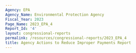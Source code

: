 ```yaml
---
Agency: EPA
Agency_Name: Environmental Protection Agency
Fiscal_Year: 2023
Page_Name: 2023_EPA_4
Report_Id: '4'
layout: congressional-reports
permalink: /resources/congressional-reports/2023_EPA_4
title: Agency Actions to Reduce Improper Payments Report
---
```

